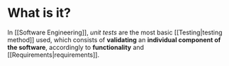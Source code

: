 # What is it?

In [[Software Engineering]], *unit tests* are the most basic [[Testing|testing method]] used, which consists of **validating** an **individual component of the software**, accordingly to **functionality** and [[Requirements|requirements]].